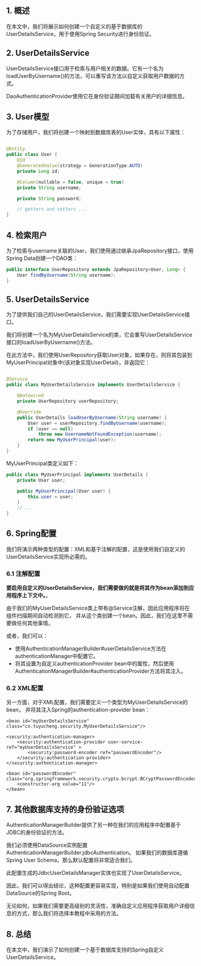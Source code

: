 ## 1. 概述

在本文中，我们将展示如何创建一个自定义的基于数据库的UserDetailsService，用于使用Spring Security进行身份验证。

## 2. UserDetailsService

UserDetailsService接口用于检索与用户相关的数据。它有一个名为loadUserByUsername()的方法，可以重写该方法以自定义获取用户数据的方式。

DaoAuthenticationProvider使用它在身份验证期间加载有关用户的详细信息。

## 3. User模型

为了存储用户，我们将创建一个映射到数据库表的User实体，具有以下属性：

```java

@Entity
public class User {
    @Id
    @GeneratedValue(strategy = GenerationType.AUTO)
    private Long id;

    @Column(nullable = false, unique = true)
    private String username;

    private String password;

    // getters and setters ...
}
```

## 4. 检索用户

为了检索与username关联的User，我们使用通过继承JpaRepository接口，使用Spring Data创建一个DAO类：

```java
public interface UserRepository extends JpaRepository<User, Long> {
    User findByUsername(String username);
}
```

## 5. UserDetailsService

为了提供我们自己的UserDetailsService，我们需要实现UserDetailsService接口。

我们将创建一个名为MyUserDetailsService的类，它会重写UserDetailsService接口的loadUserByUsername()方法。

在此方法中，我们使用UserRepository获取User对象，如果存在，则将其包装到MyUserPrincipal对象中(该对象实现UserDetail)，并返回它：

```java

@Service
public class MyUserDetailsService implements UserDetailsService {

    @Autowired
    private UserRepository userRepository;

    @Override
    public UserDetails loadUserByUsername(String username) {
        User user = userRepository.findByUsername(username);
        if (user == null)
            throw new UsernameNotFoundException(username);
        return new MyUserPrincipal(user);
    }
}
```

MyUserPrincipal类定义如下：

```java
public class MyUserPrincipal implements UserDetails {
    private User user;

    public MyUserPrincipal(User user) {
        this.user = user;
    }
    // ...
}
```

## 6. Spring配置

我们将演示两种类型的配置：XML和基于注解的配置，这是使用我们自定义的UserDetailsService实现所必需的。

### 6.1 注解配置

**要启用自定义的UserDetailsService，我们需要做的就是将其作为bean添加到应用程序上下文中。**。

由于我们的MyUserDetailsService类上带有@Service注解，因此应用程序将在组件扫描期间自动检测到它，
并从这个类创建一个bean。因此，我们在这里不需要做任何其他事情。

或者，我们可以：

+ 使用AuthenticationManagerBuilder#userDetailsService方法在authenticationManager中配置它。
+ 将其设置为自定义authenticationProvider bean中的属性，然后使用AuthenticationManagerBuilder#authenticationProvider方法将其注入。

### 6.2 XML配置

另一方面，对于XML配置，我们需要定义一个类型为MyUserDetailsService的bean，
并将其注入Spring的authentication-provider bean：

```text
<bean id="myUserDetailsService" class="cn.tuyucheng.security.MyUserDetailsService"/>

<security:authentication-manager>
    <security:authentication-provider user-service-ref="myUserDetailsService" >
        <security:password-encoder ref="passwordEncoder"/>
    </security:authentication-provider>
</security:authentication-manager>
    
<bean id="passwordEncoder" class="org.springframework.security.crypto.bcrypt.BCryptPasswordEncoder">
    <constructor-arg value="11"/>
</bean>
```

## 7. 其他数据库支持的身份验证选项

AuthenticationManagerBuilder提供了另一种在我们的应用程序中配置基于JDBC的身份验证的方法。

我们必须使用DataSource实例配置AuthenticationManagerBuilder.jdbcAuthentication。
如果我们的数据库遵循Spring User Schema，那么默认配置将非常适合我们。

此配置生成的JdbcUserDetailsManager实体也实现了UserDetailsService。

因此，我们可以得出结论，这种配置更容易实现，特别是如果我们使用自动配置DataSource的Spring Boot。

无论如何，如果我们需要更高级别的灵活性，准确自定义应用程序获取用户详细信息的方式，那么我们将选择本教程中采用的方法。

## 8. 总结

在本文中，我们演示了如何创建一个基于数据库支持的Spring自定义UserDetailsService。